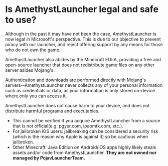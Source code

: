 # Is AmethystLauncher legal and safe to use?

Although in the past it may have not been the case, AmethystLauncher is now legal in Microsoft's perspective. This is due to our objective to prevent piracy with our launcher, and reject offering support by any means for those who do not own the game.

AmethystLauncher also abides by the Minecraft EULA, providing a free and open-source launcher that does not redistribute game files on any other server asides Mojang's. 

Authentication and downloads are performed directly with Mojang's servers--AmethystLauncher never collects any of your personal information such as credentials or data, as your information is only stored on-device where only you can access it. 

AmethystLauncher does not cause harm to your device, and does not distribute harmful programs and executables.
* This cannot be verified if you acquire AmethystLauncher from a source that is not official(e.g. pgyer.com, ipaomtk.com, etc.).
* For jailbroken iOS users: jailbreaking can be considered a security risk (which is the reason why Apple is against it) so be cautious when jailbroken.
* Other Minecraft: Java Edition on Android/iOS apps highly likely steals assets and/or code from AmethystLauncher. **They are not owned nor managed by PojavLauncherTeam.**
